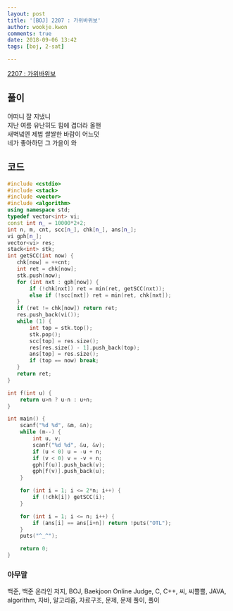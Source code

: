 ```yaml
---
layout: post
title: '[BOJ] 2207 : 가위바위보'
author: wookje.kwon
comments: true
date: 2018-09-06 13:42
tags: [boj, 2-sat]

---
```


[2207 : 가위바위보](https://www.acmicpc.net/problem/2207)  

## 풀이

어떠니 잘 지냈니  
지난 여름 유난히도 힘에 겹더라 올핸  
새벽녘엔 제법 쌀쌀한 바람이 어느덧  
네가 좋아하던 그 가을이 와  

## 코드

```cpp
#include <cstdio>
#include <stack>
#include <vector>
#include <algorithm>
using namespace std;
typedef vector<int> vi;
const int n_ = 10000*2+2;
int n, m, cnt, scc[n_], chk[n_], ans[n_];
vi gph[n_];
vector<vi> res;
stack<int> stk;
int getSCC(int now) {
   chk[now] = ++cnt;
   int ret = chk[now];
   stk.push(now);
   for (int nxt : gph[now]) {
       if (!chk[nxt]) ret = min(ret, getSCC(nxt));
       else if (!scc[nxt]) ret = min(ret, chk[nxt]);
   }
   if (ret != chk[now]) return ret;
   res.push_back(vi());
   while (1) {
       int top = stk.top();
       stk.pop();
       scc[top] = res.size();
       res[res.size() - 1].push_back(top);
       ans[top] = res.size();
       if (top == now) break;
   }
   return ret;
}

int f(int u) {
    return u>n ? u-n : u+n;
}

int main() {
    scanf("%d %d", &m, &n);
    while (m--) {
        int u, v;
        scanf("%d %d", &u, &v);
        if (u < 0) u = -u + n;
        if (v < 0) v = -v + n;
        gph[f(u)].push_back(v);
        gph[f(v)].push_back(u);
    }

    for (int i = 1; i <= 2*n; i++) {
        if (!chk[i]) getSCC(i);
    }

    for (int i = 1; i <= n; i++) {
        if (ans[i] == ans[i+n]) return !puts("OTL");
    }
    puts("^_^");

    return 0;
}
```

### 아무말  
백준, 백준 온라인 저지, BOJ, Baekjoon Online Judge, C, C++, 씨, 씨쁠쁠, JAVA, algorithm, 자바, 알고리즘, 자료구조, 문제, 문제 풀이, 풀이
